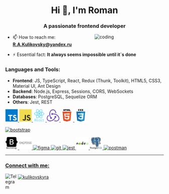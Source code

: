 
<h1 align="center">Hi 👋, I'm Roman</h1>

<h3 align="center">A passionate frontend developer</h3>
<img align="right" alt="coding" width="220" src="https://c.tenor.com/2uyENRmiUt0AAAAC/coding.gif">



- 📫 How to reach me: **R.A.Kulikovsky@yandex.ru**

- ⚡ Essential fact: **It always seems impossible until it`s done**

<h3 align="left">Languages and Tools:</h3>



- **Frontend**: JS, TypeScript, React, Redux (Thunk, Toolkit), HTML5, CSS3, Material UI, Ant Design
- **Backend**: Node.js, Express, Sessions, CORS, WebSockets
- **Databases**: PostgreSQL, Sequelize ORM
- **Others**: Jest, REST

<p align="left">
<a href="https://www.typescriptlang.org/" target="_blank" rel="noreferrer"> <img src="https://raw.githubusercontent.com/devicons/devicon/master/icons/typescript/typescript-original.svg" alt="typescript" width="40" height="40" />
<a href="https://developer.mozilla.org/en-US/docs/Web/JavaScript" target="_blank" rel="noreferrer"> <img src="https://raw.githubusercontent.com/devicons/devicon/master/icons/javascript/javascript-original.svg" alt="javascript" width="40" height="40"/>
<a href="https://reactjs.org/" target="_blank" rel="noreferrer"> <img src="https://raw.githubusercontent.com/devicons/devicon/master/icons/react/react-original-wordmark.svg" alt="react" width="40" height="40" /> 
<a href="https://redux.js.org" target="_blank" rel="noreferrer"> <img src="https://raw.githubusercontent.com/devicons/devicon/master/icons/redux/redux-original.svg" alt="redux" width="40" height="40" />
<a href="https://www.w3.org/html/" target="_blank" rel="noreferrer"> <img src="https://raw.githubusercontent.com/devicons/devicon/master/icons/html5/html5-original-wordmark.svg" alt="html5" width="40" height="40" />
<a href="https://www.w3schools.com/css/" target="_blank" rel="noreferrer"> <img src="https://raw.githubusercontent.com/devicons/devicon/master/icons/css3/css3-original-wordmark.svg" alt="css3" width="40" height="40" />

<a href="https://ant.design/" target="_blank" rel="noreferrer"> <img src="https://e7.pngegg.com/pngimages/476/82/png-clipart-ant-design-language-react-user-interface-design-design-user-interface-design-text.png" alt="bootstrap" width="40" height="40" />
  
<a href="https://getbootstrap.com" target="_blank" rel="noreferrer"> <img src="https://raw.githubusercontent.com/devicons/devicon/master/icons/bootstrap/bootstrap-plain-wordmark.svg" alt="bootstrap" width="40" height="40" />
<a href="https://expressjs.com" target="_blank" rel="noreferrer"> <img src="https://raw.githubusercontent.com/devicons/devicon/master/icons/express/express-original-wordmark.svg" alt="express" width="40" height="40" /> 
<a href="https://www.figma.com/" target="_blank" rel="noreferrer"> <img src="https://www.vectorlogo.zone/logos/figma/figma-icon.svg" alt="figma" width="40" height="40" /> 
<a href="https://git-scm.com/" target="_blank" rel="noreferrer"> <img src="https://www.vectorlogo.zone/logos/git-scm/git-scm-icon.svg" alt="git" width="40" height="40" />
<a href="https://jestjs.io" target="_blank" rel="noreferrer"> <img src="https://www.vectorlogo.zone/logos/jestjsio/jestjsio-icon.svg" alt="jest" width="40" height="40" /> 
<a href="https://nodejs.org" target="_blank" rel="noreferrer"> <img src="https://raw.githubusercontent.com/devicons/devicon/master/icons/nodejs/nodejs-original-wordmark.svg" alt="nodejs" width="40" height="40" /> 
<a href="https://www.postgresql.org" target="_blank" rel="noreferrer"> <img src="https://raw.githubusercontent.com/devicons/devicon/master/icons/postgresql/postgresql-original-wordmark.svg" alt="postgresql" width="40" height="40" /> 
<a href="https://postman.com" target="_blank" rel="noreferrer"> <img src="https://www.vectorlogo.zone/logos/getpostman/getpostman-icon.svg" alt="postman" width="40" height="40" />
</p>

<hr />

<h3 align="left">Connect with me:</h3>
<p align="left">
<a href="https://linkedin.com/in/kulikovskyra" target="blank"><img align="center" src="https://raw.githubusercontent.com/rahuldkjain/github-profile-readme-generator/master/src/images/icons/Social/linked-in-alt.svg" alt="kulikovskyra" height="30" width="40" />
<a href="https://t.me/r_a_kul" target="_blank"><img align="left" alt="Telegram" width="40px" src="https://img.icons8.com/fluency/48/000000/telegram-app.png" />
</p>
